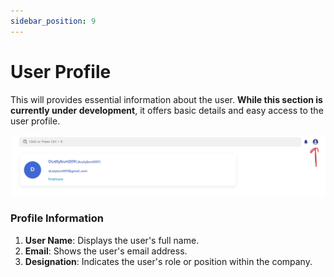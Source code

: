 ```yaml
---
sidebar_position: 9
---
```


# User Profile

This will provides essential information about the user. **While this section is currently under development**, it offers basic details and easy access to the user profile.

![User Profile](../static/img/co-pilot/user_profile.jpg)

### Profile Information

1. **User Name**: Displays the user's full name.
2. **Email**: Shows the user's email address.
3. **Designation**: Indicates the user's role or position within the company.
